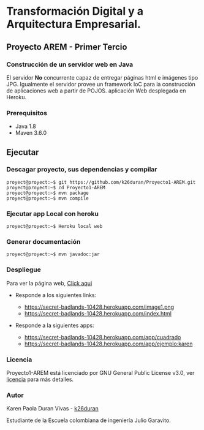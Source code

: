 # Transformación Digital y a Arquitectura Empresarial.
## Proyecto AREM - Primer Tercio

### Construcción de un servidor web en Java

El servidor **No** concurrente capaz de entregar páginas html e imágenes tipo JPG. Igualmente el servidor provee un framework IoC para la construcción de aplicaciones web a partir de POJOS.  aplicación Web desplegada en Heroku.

### Prerequisitos

* Java 1.8
* Maven 3.6.0 

## Ejecutar
### Descagar proyecto, sus dependencias y compilar
```console
proyect@proyect:~$ git https://github.com/k26duran/Proyecto1-AREM.git
proyect@proyect:~$ cd Proyecto1-AREM 
proyect@proyect:~$ mvn package
proyect@proyect:~$ mvn compile
```

### Ejecutar app Local con heroku 
```console
proyect@proyect:~$ Heroku local web
```

### Generar documentación
```console
proyect@proyect:~$ mvn javadoc:jar
```

### Despliegue
Para ver la página web, [Click aqui](https://secret-badlands-10428.herokuapp.com/)

* Responde a los siguientes links:
  * https://secret-badlands-10428.herokuapp.com/image1.png
  * https://secret-badlands-10428.herokuapp.com/index.html
  
* Responde a la siguientes apps:
  * https://secret-badlands-10428.herokuapp.com/app/cuadrado 
  * https://secret-badlands-10428.herokuapp.com/app/ejemplo:karen  

### Licencia

Proyecto1-AREM está licenciado  por GNU General Public License v3.0, ver [licencia](https://github.com/k26duran/Proyecto1-AREM/blob/master/LICENSE) para más detalles.

### Autor

Karen Paola Duran Vivas - [k26duran](https://github.com/k26duran)

Estudiante de la Escuela colombiana de ingeniería Julio Garavito. 